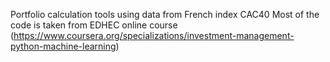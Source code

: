 Portfolio calculation tools using data from French index CAC40
Most of the code is taken from EDHEC online course (https://www.coursera.org/specializations/investment-management-python-machine-learning)
